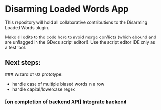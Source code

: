 # Disarming Loaded Words App

This repository will hold all collaborative contributions to the Disarming Loaded Words plugin.

Make all edits to the code here to avoid merge conflicts (which abound and are unflagged in the GDocs script editor!). Use the script editor IDE only as a test tool.

## Next steps:

### Wizard of Oz prototype:
- handle case of multiple biased words in a row
- handle capital/lowercase regex

### [on completion of backend API] Integrate backend

